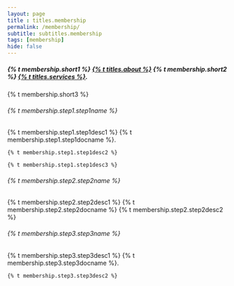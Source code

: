 ```yaml
--- 
layout: page
title : titles.membership 
permalink: /membership/
subtitle: subtitles.membership 
tags: [membership]
hide: false
---
```


<h5>{% t membership.short1 %} <a class="clear" aria-label="about" title="about" href="/about/">{% t titles.about %}</a> {% t membership.short2 %} <a class="clear" aria-label="services" title="services" href="/services/">{% t titles.services %}</a>. </h5>

<p> {% t membership.short3 %} </p>

<div>
  <h6>{% t membership.step1.step1name %} </h6>
  <p> 
    {% t membership.step1.step1desc1 %} {% t membership.step1.step1docname %}. 
    
    {% t membership.step1.step1desc2 %} 
    
    {% t membership.step1.step1desc3 %}
  </p>
  <h6>{% t membership.step2.step2name %} </h6>
  <p> 
    {% t membership.step2.step2desc1 %} {% t membership.step2.step2docname %} {% t membership.step2.step2desc2 %}
  </p>
  <h6>{% t membership.step3.step3name %} </h6>
  <p>
    {% t membership.step3.step3desc1 %} {% t membership.step3.step3docname %}.
    
    {% t membership.step3.step3desc2 %}
  </p>
</div>
  
